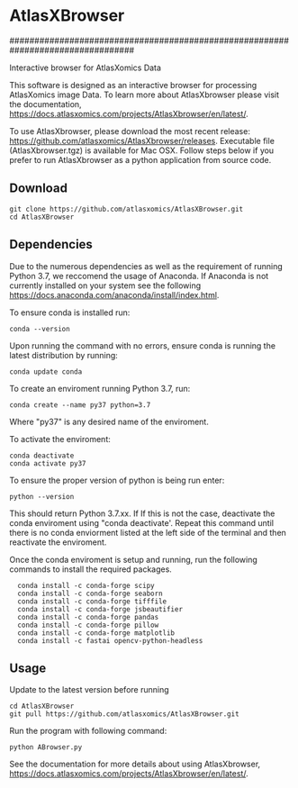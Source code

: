 # AtlasXBrowser
#################################################################################

Interactive browser for AtlasXomics Data

This software is designed as an interactive browser for processing AtlasXomics image Data. To learn more about AtlasXbrowser please visit the documentation, https://docs.atlasxomics.com/projects/AtlasXbrowser/en/latest/.

To use AtlasXbrowser, please download the most recent release: https://github.com/atlasxomics/AtlasXbrowser/releases. Executable file (AtlasXbrowser.tgz) is available for Mac OSX. Follow steps below if you prefer to run AtlasXbrowser as a python application from source code.

## Download

    git clone https://github.com/atlasxomics/AtlasXBrowser.git
    cd AtlasXBrowser

## Dependencies
Due to the numerous dependencies as well as the requirement of running Python 3.7, we reccomend the usage of Anaconda.
If Anaconda is not currently installed on your system see the following https://docs.anaconda.com/anaconda/install/index.html.

To ensure conda is installed run:

    conda --version

Upon running the command with no errors, ensure conda is running the latest distribution by running:
    
    conda update conda

To create an enviroment running Python 3.7, run:

    conda create --name py37 python=3.7
    
Where "py37" is any desired name of the enviroment.

To activate the enviroment:
    
    conda deactivate
    conda activate py37
    
To ensure the proper version of python is being run enter:

    python --version

This should return Python 3.7.xx. If If this is not the case, deactivate the conda enviroment using "conda deactivate'. Repeat this command until there is no conda enviorment listed at the left side of the terminal and then reactivate the enviroment.

Once the conda enviroment is setup and running, run the following commands to install the required packages.

      conda install -c conda-forge scipy
      conda install -c conda-forge seaborn
      conda install -c conda-forge tifffile
      conda install -c conda-forge jsbeautifier
      conda install -c conda-forge pandas
      conda install -c conda-forge pillow
      conda install -c conda-forge matplotlib
      conda install -c fastai opencv-python-headless
    
## Usage

Update to the latest version before running

    cd AtlasXBrowser
    git pull https://github.com/atlasxomics/AtlasXBrowser.git
    
Run the program with following command:

    python ABrowser.py

See the documentation for more details about using AtlasXbrowser, https://docs.atlasxomics.com/projects/AtlasXbrowser/en/latest/.
